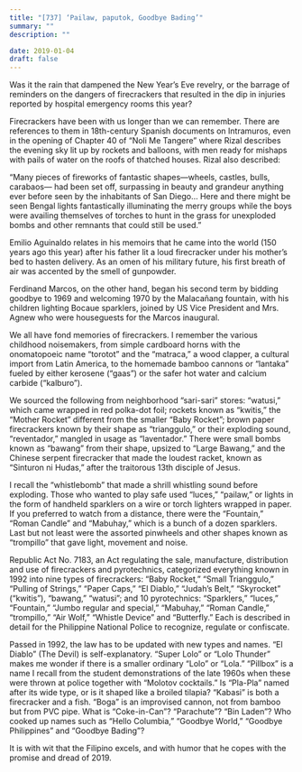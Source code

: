 ```yaml
---
title: "[737] ‘Pailaw, paputok, Goodbye Bading’"
summary: ""
description: ""

date: 2019-01-04
draft: false
---
```


Was it the rain that dampened the New Year’s Eve revelry, or the barrage of reminders on the dangers of firecrackers that resulted in the dip in injuries reported by hospital emergency rooms this year?

Firecrackers have been with us longer than we can remember. There are references to them in 18th-century Spanish documents on Intramuros, even in the opening of Chapter 40 of “Noli Me Tangere” where Rizal describes the evening sky lit up by rockets and balloons, with men ready for mishaps with pails of water on the roofs of thatched houses. Rizal also described:

“Many pieces of fireworks of fantastic shapes—wheels, castles, bulls, carabaos— had been set off, surpassing in beauty and grandeur anything ever before seen by the inhabitants of San Diego… Here and there might be seen Bengal lights fantastically illuminating the merry groups while the boys were availing themselves of torches to hunt in the grass for unexploded bombs and other remnants that could still be used.”

Emilio Aguinaldo relates in his memoirs that he came into the world (150 years ago this year) after his father lit a loud firecracker under his mother’s bed to hasten delivery. As an omen of his military future, his first breath of air was accented by the smell of gunpowder.

Ferdinand Marcos, on the other hand, began his second term by bidding goodbye to 1969 and welcoming 1970 by the Malacañang fountain, with his children lighting Bocaue sparklers, joined by US Vice President and Mrs. Agnew who were houseguests for the Marcos inaugural.

We all have fond memories of firecrackers. I remember the various childhood noisemakers, from simple cardboard horns with the onomatopoeic name “torotot” and the “matraca,” a wood clapper, a cultural import from Latin America, to the homemade bamboo cannons or “lantaka” fueled by either kerosene (“gaas”) or the safer hot water and calcium carbide (“kalburo”).

We sourced the following from neighborhood “sari-sari” stores: “watusi,” which came wrapped in red polka-dot foil; rockets known as “kwitis,” the “Mother Rocket” different from the smaller “Baby Rocket”; brown paper firecrackers known by their shape as “trianggulo,” or their exploding sound, “reventador,” mangled in usage as “laventador.” There were small bombs known as “bawang” from their shape, upsized to “Large Bawang,” and the Chinese serpent firecracker that made the loudest racket, known as “Sinturon ni Hudas,” after the traitorous 13th disciple of Jesus.

I recall the “whistlebomb” that made a shrill whistling sound before exploding. Those who wanted to play safe used “luces,” “pailaw,” or lights in the form of handheld sparklers on a wire or torch lighters wrapped in paper. If you preferred to watch from a distance, there were the “Fountain,” “Roman Candle” and “Mabuhay,” which is a bunch of a dozen sparklers. Last but not least were the assorted pinwheels and other shapes known as “trompillo” that gave light, movement and noise.

Republic Act No. 7183, an Act regulating the sale, manufacture, distribution and use of firecrackers and pyrotechnics, categorized everything known in 1992 into nine types of firecrackers: “Baby Rocket,” “Small Trianggulo,” “Pulling of Strings,” “Paper Caps,” “El Diablo,” “Judah’s Belt,” “Skyrocket” (“kwitis”), “bawang,” “watusi”; and 10 pyrotechnics: “Sparklers,” “luces,” “Fountain,” “Jumbo regular and special,” “Mabuhay,” “Roman Candle,” “trompillo,” “Air Wolf,” “Whistle Device” and “Butterfly.” Each is described in detail for the Philippine National Police to recognize, regulate or confiscate.

Passed in 1992, the law has to be updated with new types and names. “El Diablo” (The Devil) is self-explanatory. “Super Lolo” or “Lolo Thunder” makes me wonder if there is a smaller ordinary “Lolo” or “Lola.” “Pillbox” is a name I recall from the student demonstrations of the late 1960s when these were thrown at police together with “Molotov cocktails.” Is “Pla-Pla” named after its wide type, or is it shaped like a broiled tilapia? “Kabasi” is both a firecracker and a fish. “Boga” is an improvised cannon, not from bamboo but from PVC pipe. What is “Coke-in-Can”? “Parachute”? “Bin Laden”? Who cooked up  names such as “Hello Columbia,” “Goodbye World,” “Goodbye Philippines” and “Goodbye Bading”?

It is with wit that the Filipino excels, and with humor that he copes with the promise and dread of 2019.
